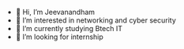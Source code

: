 - 👋 Hi, I’m Jeevanandham 
- 👀 I’m interested in networking and cyber security 
- 🌱 I’m currently studying Btech IT
- 💞️ I’m looking for internship 


<!---
saijeeva/saijeeva is a ✨ special ✨ repository because its `README.md` (this file) appears on your GitHub profile.
You can click the Preview link to take a look at your changes.
--->
